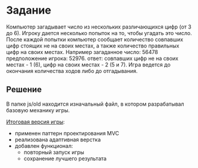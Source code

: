 # Задание

Компьютер загадывает число из нескольких различающихся цифр (от 3 до 6). Игроку дается несколько попыток на то, чтобы угадать это число.
После каждой попытки компьютер сообщает количество совпавших цифр стоящих не на своих местах, а также количество правильных цифр на своих местах.
Например загаданное число: 56478 предположение игрока: 52976.
ответ: совпавших цифр не на своих местах - 1 (6), цифр на своих местах - 2 (5 и 7).
Игра ведется до окончания количества ходов либо до отгадывания.

## Решение

В папке js/old находится изначальный файл, в котором разрабатывал базовую механику игры.

[Итоговая версия игры](https://crack-the-password.netlify.app):

- применен паттерн проектирования MVC
- реализована адаптивная верстка
- добавлен функционал:
  - повторный запуск игры
  - сохранение лучшего результата
